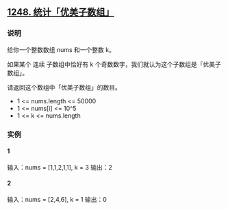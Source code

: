 ## [1248. 统计「优美子数组」](https://leetcode-cn.com/problems/count-number-of-nice-subarrays/)

### 说明
给你一个整数数组 nums 和一个整数 k。

如果某个 连续 子数组中恰好有 k 个奇数数字，我们就认为这个子数组是「优美子数组」。

请返回这个数组中「优美子数组」的数目。

* 1 <= nums.length <= 50000
* 1 <= nums[i] <= 10^5
* 1 <= k <= nums.length

### 实例
#### 1
输入：nums = [1,1,2,1,1], k = 3
输出：2

#### 2
输入：nums = [2,4,6], k = 1
输出：0